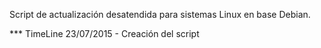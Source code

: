 Script de actualización desatendida para sistemas Linux en base Debian.

*** TimeLine
23/07/2015 - Creación del script
